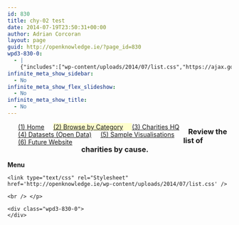 ```yaml
---
id: 830
title: chy-02 test
date: 2014-07-19T23:50:31+00:00
author: Adrian Corcoran
layout: page
guid: http://openknowledge.ie/?page_id=830
wpd3-830-0:
  - |
    {"includes":["wp-content/uploads/2014/07/list.css","https://ajax.googleapis.com/ajax/libs/jquery/1.11.0/jquery.min.js","wp-content/uploads/2014/07/chy02.js"],"code":"\t\tvar mydata; // store data globally\r\n//\t\tvar alldata; // store data globally\r\n\r\n\t//-----------------------------------------------------------\r\n\t// 1. Load external data and format into hierarchy\r\n\t// 1.1 load external data\r\n\td3.tsv(\"wp-content/uploads/2014/07/ds01_Charity_Summary.tsv\", function(error, data3) {\r\n\t\tdata3.forEach(function(d) {\r\n\t      d.CharityRegNo = parseInt(d.CharityRegNo);\r\n//\t\t  d.Seq = parseInt(d.Seq);\r\n//          d.Outline = parseInt(d.Outline);\r\n\t\t\t//        d.date = parseDate(d['Date Purchased']);\r\n\t\t});\r\n\t\t\t\t\t\r\n\t\tmydata = data3.filter(function(d) { return 2 == 2; });\r\n\t//\talert(JSON.stringify(mydata));\r\n\t//\t$(\"#ac\").html(JSON.stringify(mydata));\r\n\r\n\t\t\t\t// Nest the data\t\t\r\n\t\t\tvar data=d3.nest()\r\n\t\t\t\t.key(function(d) {return d.Cause;}).sortKeys(d3.Charity).sortKeys(d3.CharityRegNo)\r\n\t\t\t\t.entries(mydata);\r\n\t//\t\t\talert(JSON.stringify(data));\r\n\t//\t\t\t$(\"#ac\").html(JSON.stringify(data));\r\n\r\n\t\t\t// build level 1 menu\r\n\t\t\tvar m1 = d3.select(\".wpd3-830-0\").selectAll(\"div\").data(data).enter().append(\"div\")\r\n\t\t\t\t.html(function(d,i){return d.key+\"   (\"+d.values.length+\")\";})\r\n\t\t\t\t.attr(\"data-ID\",function(d,i){return i;})\r\n\t\t\t\t.style(\"background-color\",\"lightgray\");\r\n\r\n\t\t\t// Build level 2 menu\t\r\n\t\t\tvar m2 = m1.selectAll(\"div\").data(function(d1){return d1.values;}).enter().append(\"div\")\r\n\t\t\t\t.html(function(d){return \"<span>\"+\"\"+d.Charity+\"</span>\";})\r\n\t\t\t\t.attr(\"class\",\"off\")\r\n\t\t\t\t.style(\"text-indent\",\"25px\")\r\n\t\t\t\t.attr(\"data-ID\",function(d,i){return d.CharityRegNo;})\t\t\t\t\r\n\t\t\t\t.on(\"click\", function(d,i) {  \r\n\t//\t\t\t\t\talert('hi'+d3.select(this).attr(\"data-ID\"));\r\n\t\t\t\t\t\tmyFunction(parseInt(d3.select(this).attr(\"data-ID\")));    \r\n\t\t\t\t})\r\n\t\t\t\t.on(\"mouseover\", function(d,i) { d3.select(this).attr(\"class\", \"on\");})\r\n\t\t\t\t.on(\"mouseout\", function(d,i) { d3.select(this).attr(\"class\", \"off\");});\r\n\t\t\t\t\r\n\t\t\t\t\t\r\n  }); // Close d3.csv\t\r\n\r\n\t\tfunction myFunction(id) {\r\n//\t\t\talert('in myfunction'+JSON.stringify(mydata.filter(function(d) { return d.ID == id ; })));\r\n//\t\t\t$(\"#tbl\").html('in myfunction'+JSON.stringify(mydata.filter(function(d) { return d.ID == id ; })));\r\n\t\t\t$(\"#tbl\").html(buildCommit(mydata.filter(function(d) { return d.CharityRegNo == id ; }))); \r\n//\t\t\t$('#tbl table').addClass('table table-hover table-condensed');  // format table\t\r\n\t\t\t};\r\n"}
infinite_meta_show_sidebar:
  - No
infinite_meta_show_flex_slideshow:
  - No
infinite_meta_show_title:
  - No
---
```

<ul id="menu">
  <li style="float: left; display: inline; padding-right: 20px;">
    <a href="chy-04">(1) Home</a>
  </li>
  <li style="float: left; display: inline; padding-right: 20px;background-color:#FFFFCC">
    <a href="chy-02-test">(2) Browse by Category</a>
  </li>
  <li style="float: left; display: inline; padding-right: 20px;">
    <a href="chy-07">(3) Charities HQ</a>
  </li>
  <li style="float: left; display: inline; padding-right: 20px;">
    <a href="chy-01-charity">(4) Datasets (Open Data)</a>
  </li>
  <li style="float: left; display: inline; padding-right: 20px;">
    <a href="sample-visualisations">(5) Sample Visualisations</a>
  </li>
  <li style="float: left; display: inline; padding-right: 20px;">
    <a href="chy-12">(6) Future Website</a>
  </li>
</ul>



### Review the list of charities by cause.

<div>
  <div id="menu" style="width300px;float: left;">
    <b>Menu</b> 
    
    <link type="text/css" rel="Stylesheet" href='http://openknowledge.ie/wp-content/uploads/2014/07/list.css' />
    
    <br /> </p> 
    
    <div class="wpd3-830-0">
    </div>
  </div>
  
  <div id="tbl">
  </div>
</div>